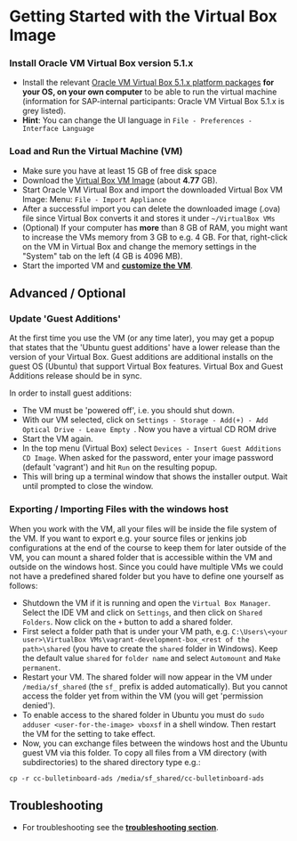 # Getting Started with the Virtual Box Image

### Install Oracle VM Virtual Box version 5.1.x
 
- Install the relevant [Oracle VM Virtual Box 5.1.x platform packages](https://www.virtualbox.org/wiki/Downloads) <b>for your OS, on your own computer</b> to be able to run the virtual machine (information for SAP-internal participants: Oracle VM Virtual Box 5.1.x is grey listed).
- **Hint**: You can change the UI language in `File - Preferences - Interface Language`

### Load and Run the Virtual Machine (VM)
- Make sure you have at least 15 GB of free disk space
- Download the [Virtual Box VM Image](https://sap-my.sharepoint.com/:f:/p/sven_kohlhaas/EjwDmYwrdcRAio35jRYnTi8BGmd1sIkO1K5_uecz69GGUQ) (about <b>4.77</b> GB).
- Start Oracle VM Virtual Box and import the downloaded Virtual Box VM Image: Menu: `File - Import Appliance`
- After a successful import you can delete the downloaded image (<VM image name>.ova) file since Virtual Box converts it and stores it under `~/VirtualBox VMs`
- (Optional) If your computer has **more** than 8 GB of RAM, you might want to increase the VMs memory from 3 GB to e.g. 4 GB. For that, right-click on the VM in Virtual Box and change the memory settings in the "System" tab on the left (4 GB is 4096 MB).
- Start the imported VM and **[customize the VM](VMImage_GettingStarted.md#inside-the-vm)**. 

## Advanced / Optional

### Update 'Guest Additions'

At the first time you use the VM (or any time later), you may get a popup that states that the 'Ubuntu guest additions' have a lower release than the version of your Virtual Box. Guest additions are additional installs on the guest OS (Ubuntu) that support Virtual Box features. Virtual Box and Guest Additions release should be in sync.

In order to install guest additions:
* The VM must be 'powered off', i.e. you should shut down.
* With our VM selected, click on `Settings - Storage - Add(+) - Add Optical Drive - Leave Empty `. Now you have a virtual CD ROM drive
* Start the VM again.
* In the top menu (Virtual Box) select `Devices - Insert Guest Additions CD Image`. When asked for the password, enter your image password (default 'vagrant') and hit `Run` on the resulting popup.
* This will bring up a terminal window that shows the installer output. Wait until prompted to close the window.

### Exporting / Importing Files with the windows host

When you work with the VM, all your files will be inside the file system of the VM. If you want to export e.g. your source files or jenkins job configurations at the end of the course to keep them for later outside of  the VM, you can mount a shared folder that is accessible within the VM and outside on the windows host. Since you could have multiple VMs we could not have a predefined shared folder but you have to define one yourself as follows:
* Shutdown the VM if it is running and open the `Virtual Box Manager`. Select the IDE VM and click on `Settings`, and then click on `Shared Folders`. Now click on the `+` button to add a shared folder.
* First select a folder path that is under your VM path, e.g. `C:\Users\<your user>\VirtualBox VMs\vagrant-development-box_<rest of the path>\shared` (you have to create the `shared` folder in Windows). Keep the default value `shared` for `folder name` and select `Automount` and `Make permanent`.
* Restart your VM. The shared folder will now appear in the VM under `/media/sf_shared` (the `sf_` prefix is added automatically). But you cannot access the folder yet from within the VM (you will get 'permission denied').
* To enable access to the shared folder in Ubuntu you must do `sudo adduser <user-for-the-image> vboxsf` in a shell window. Then restart the VM for the setting to take effect.
* Now, you can exchange files between the windows host and the Ubuntu guest VM via this folder. To copy all files from a VM directory (with subdirectories) to the shared directory type e.g.:
```
cp -r cc-bulletinboard-ads /media/sf_shared/cc-bulletinboard-ads
```

## Troubleshooting
- For troubleshooting see the **[troubleshooting section](VMImage_GettingStarted.md#troubleshooting)**.
